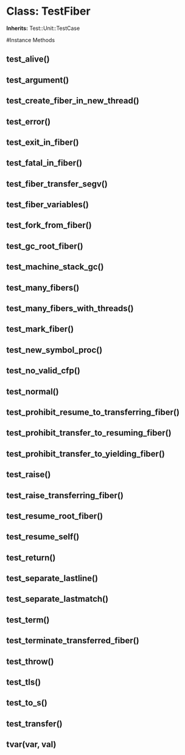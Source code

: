 # Class: TestFiber
**Inherits:** Test::Unit::TestCase
    




#Instance Methods
## test_alive() [](#method-i-test_alive)

## test_argument() [](#method-i-test_argument)

## test_create_fiber_in_new_thread() [](#method-i-test_create_fiber_in_new_thread)

## test_error() [](#method-i-test_error)

## test_exit_in_fiber() [](#method-i-test_exit_in_fiber)

## test_fatal_in_fiber() [](#method-i-test_fatal_in_fiber)

## test_fiber_transfer_segv() [](#method-i-test_fiber_transfer_segv)

## test_fiber_variables() [](#method-i-test_fiber_variables)

## test_fork_from_fiber() [](#method-i-test_fork_from_fiber)

## test_gc_root_fiber() [](#method-i-test_gc_root_fiber)

## test_machine_stack_gc() [](#method-i-test_machine_stack_gc)

## test_many_fibers() [](#method-i-test_many_fibers)

## test_many_fibers_with_threads() [](#method-i-test_many_fibers_with_threads)

## test_mark_fiber() [](#method-i-test_mark_fiber)

## test_new_symbol_proc() [](#method-i-test_new_symbol_proc)

## test_no_valid_cfp() [](#method-i-test_no_valid_cfp)

## test_normal() [](#method-i-test_normal)

## test_prohibit_resume_to_transferring_fiber() [](#method-i-test_prohibit_resume_to_transferring_fiber)

## test_prohibit_transfer_to_resuming_fiber() [](#method-i-test_prohibit_transfer_to_resuming_fiber)

## test_prohibit_transfer_to_yielding_fiber() [](#method-i-test_prohibit_transfer_to_yielding_fiber)

## test_raise() [](#method-i-test_raise)

## test_raise_transferring_fiber() [](#method-i-test_raise_transferring_fiber)

## test_resume_root_fiber() [](#method-i-test_resume_root_fiber)

## test_resume_self() [](#method-i-test_resume_self)

## test_return() [](#method-i-test_return)

## test_separate_lastline() [](#method-i-test_separate_lastline)

## test_separate_lastmatch() [](#method-i-test_separate_lastmatch)

## test_term() [](#method-i-test_term)

## test_terminate_transferred_fiber() [](#method-i-test_terminate_transferred_fiber)

## test_throw() [](#method-i-test_throw)

## test_tls() [](#method-i-test_tls)

## test_to_s() [](#method-i-test_to_s)

## test_transfer() [](#method-i-test_transfer)

## tvar(var, val) [](#method-i-tvar)

